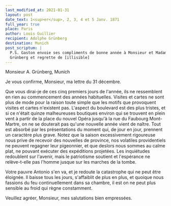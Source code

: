 ```yaml
---
last_modified_at: 2021-01-31
layout: post
date_text: 1<sup>er</sup>, 2, 3, 4 et 5 Janv. 1871
full_year: true
place: Paris
author: Louis Guillier
recipient: Adolphe Grünberg
destination: Munich
post_scriptum: |
  P.S. Gaston envoie ses compliments de bonne année à Monsieur et Madame
  Grünberg et regrette de [illisible]
---
```


Monsieur A. Grünberg, Munich

Je vous confirme, Monsieur, ma lettre du 31 décembre.

Que vous dirai-je de ces cinq premiers jours de l'année, ils ne ressemblent en
rien au commencement des années habituelles. Visites et cartes ne sont plus de
mode pour la raison toute simple que les motifs que provoquent visites et
cartes n'existent pas. L'aspect du boulevard est des plus tristes, et si ce
n'était quinze malheureuses boutiques environ qui se trouvent en plein vent
à partir de la place du nouvel Opéra jusqu'à la rue du Faubourg Mont-Martre, on
ne se douterait pas qu'une nouvelle année vient de naître. Tout est absorbé par
les présentations du moment qui, de jour en jour, prennent un caractère plus
grave. Notez que la saison excessivement rigoureuse nous prive de recevoir des
nouvelles de province, nos volatiles providentiels ne peuvent regagner leur
pigeonnier, et que deslors nous sommes au calme plat, ne pouvant exécuter des
expéditions projetées. Les inquiétudes redoublent sur l'avenir, mais le
patriotisme soutient et l'espérance ne relève-t-elle pas l'homme jusque sur les
marches de la tombe.

Votre pauvre Antonio s'en va, et je redoute la catastrophe qui ne peut être
éloignée. Il baisse tous les jours, s'affaiblit de plus en plus, et quoique
nous fassions du feu continuellement dans sa chambre, il est on ne peut plus
sensible au froid qui règne constamment.

Veuillez agréer, Monsieur, mes salutations bien empressées.

